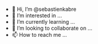 - 👋 Hi, I’m @sebastienkabre
- 👀 I’m interested in ...
- 🌱 I’m currently learning ...
- 💞️ I’m looking to collaborate on ...
- 📫 How to reach me ...

<!---
sebastienkabre/sebastienkabre is a ✨ special ✨ repository because its `README.md` (this file) appears on your GitHub profile.
You can click the Preview link to take a look at your changes.
--->
